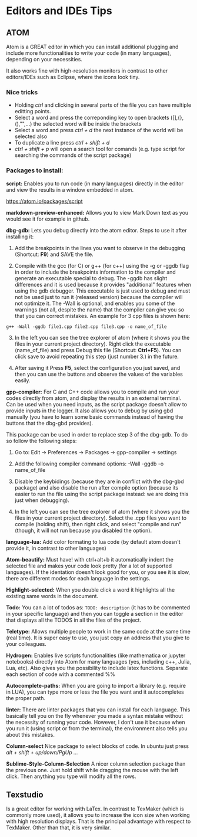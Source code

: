 # Editors and IDEs Tips

## ATOM

Atom is a GREAT editor in which you can install additional plugging and include more functionalities to write your code (in many languages), depending on your necessities.

It also works fine with high-resolution monitors in contrast to other editors/IDEs such as Eclipse, where the icons look tiny.

### Nice tricks
- Holding *ctrl* and clicking in several parts of the file you can have multiple editting points.
- Select a word and press the correponding key to open brackets ([],{},(),"",...) the selected word will be inside the brackets
- Select a word and press *ctrl + d* the next instance of the world will be selected also
- To duplicate a line press *ctrl + shift + d*
- *ctrl + shift + p* will open a search tool for comands (e.g. type script for searching the commands of the script package)

### Packages to install:

**script:** Enables you to run code (in many languages) directly in the editor and view the results in a window embedded in atom.

https://atom.io/packages/script

**markdown-preview-enhanced:** Allows you to view Mark Down text as you would see it for example in github.

**dbg-gdb:** Lets you debug directly into the atom editor. Steps to use it after installing it:

1. Add the breakpoints in the lines you want to observe in the debugging (Shortcut: **F9**) and SAVE the file.

2. Compile with the gcc (for C) or g++ (for c++) using the -g or -ggdb flag in order to include the breakpoints information to the compiler and generate an executable special to debug. The -ggdb has slight differences and it is used because it provides "additional" features when using the gdb debugger. This executable is just used to debug and must not be used just to run it (released version) because the compiler will not optimize it. The -Wall is optional, and enables you some of the warnings (not all, despite the name) that the compiler can give you so that you can correct mistakes. An example for 3 cpp files is shown here:

``g++ -Wall -ggdb file1.cpp file2.cpp file3.cpp -o name_of_file``

3. In the left you can see the tree explorer of atom (where it shows you the files in your current project directory). Right click the executable (name_of_file) and press Debug this file (Shortcut: **Ctrl+F5**). You can click save to avoid repeating this step (just number 3.) in the future.

4. After saving it Press **F5**, select the configuration you just saved, and then you can use the buttons and observe the values of the variables easily.

**gpp-compiler:** For C and C++ code allows you to compile and run your codes directly from atom, and display the results in an external terminal. Can be used when you need inputs, as the script package doesn't allow to provide inputs in the logger. It also allows you to debug by using gbd manually (you have to learn some basic commands instead of having the buttons that the dbg-gbd provides).

This package can be used in order to replace step 3 of the dbg-gdb. To do so follow the following steps:

1. Go to: Edit -> Preferences -> Packages -> gpp-compiler -> settings

2. Add the following compiler command options: -Wall -ggdb -o name_of_file

3. Disable the keybidings (because they are in conflict with the dbg-gbd package) and also disable the run after compile option (because its easier to run the file using the script package instead: we are doing this just when debugging).

4. In the left you can see the tree explorer of atom (where it shows you the files in your current project directory). Select the .cpp files you want to compile (holding shift), then right click, and select "compile and run" (though, it will not run because you disabled the option).


**language-lua:** Add color formating to lua code (by default atom doesn't provide it, in contrast to other languages)

**Atom-beautify:** Must have! with ctrl+alt+b it automatically indent the selected file and makes your code look pretty (for a lot of supported languages). If the identation doesn't look good for you, or you see it is slow, there are different modes for each language in the settings.

**Highlight-selected:** When you double click a word it highlights all the existing same words in the document.

**Todo:** You can a lot of todos as:  ``TODO: description`` (it has to be commented in your specific language) and then you can toggle a section in the editor that displays all the TODOS in all the files of the project.

**Teletype:** Allows multiple people to work in the same code at the same time (real time). It is super easy to use, you just copy an address that you give to your colleagues.

**Hydrogen:** Enables live scripts functionalities (like mathematica or jupyter notebooks) directly into Atom for many languages (yes, including c++, Julia, Lua, etc). Also gives you the possibility to include latex functions. Separate each section of code with a commented %%

**Autocomplete-paths:** When you are going to import a library (e.g. require in LUA), you can type more or less the file you want and it autocompletes the proper path.

**linter:** There are linter packages that you can install for each language. This basically tell you on the fly whenever you made a syntax mistake without the necessity of running your code. However, I don't use it because when you run it (using script or from the terminal), the environment also tells you about this mistakes.

**Column-select** Nice package to select blocks of code. In ubuntu just press *alt + shift + up/down/PgUp ...*

**Sublime-Style-Column-Selection** A nicer column selection package than the previous one. Just hold shift while dragging the mouse with the left click. Then anything you type will modify all the rows. 


## Texstudio

Is a great editor for working with LaTex. In contrast to TexMaker (which is commonly more used), it allows you to increase the icon size when working with high resolution displays. That is the principal advantage with respect to TexMaker. Other than that, it is very similar.
